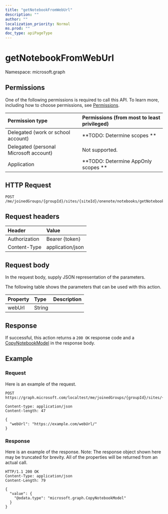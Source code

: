 ```yaml
---
title: "getNotebookFromWebUrl"
description: ""
author: ""
localization_priority: Normal
ms.prod: ""
doc_type: apiPageType
---
```


# getNotebookFromWebUrl

Namespace: microsoft.graph



## Permissions
One of the following permissions is required to call this API. To learn more, including how to choose permissions, see [Permissions](/concepts/permissions-reference.md).

|Permission type|Permissions (from most to least privileged)|
|:---|:---|
|Delegated (work or school account)|**TODO: Determine scopes **|
|Delegated (personal Microsoft account)|Not supported.|
|Application|**TODO: Determine AppOnly scopes **|

## HTTP Request
<!-- {
  "blockType": "ignored"
}
-->
``` http
POST /me/joinedGroups/{groupId}/sites/{siteId}/onenote/notebooks/getNotebookFromWebUrl
```

## Request headers
|Header|Value|
|:---|:---|
|Authorization|Bearer {token}|
|Content-Type|application/json|

## Request body
In the request body, supply JSON representation of the parameters.

The following table shows the parameters that can be used with this action.

|Property|Type|Description|
|:---|:---|:---|
|webUrl|String||



## Response
If successful, this action returns a `200 OK` response code and a [CopyNotebookModel](../resources/copynotebookmodel.md) in the response body.

## Example

### Request
Here is an example of the request.
<!-- {
  "blockType": "request",
  "name": "notebook_getnotebookfromweburl"
}
-->
``` http
POST https://graph.microsoft.com/localtest/me/joinedGroups/{groupId}/sites/{siteId}/onenote/notebooks/getNotebookFromWebUrl

Content-type: application/json
Content-length: 47

{
  "webUrl": "https://example.com/webUrl/"
}
```

### Response
Here is an example of the response. Note: The response object shown here may be truncated for brevity. All of the properties will be returned from an actual call.
<!-- {
  "blockType": "response",
  "truncated": true,
  "@odata.type": "microsoft.graph.copynotebookmodel"
}
-->
``` http
HTTP/1.1 200 OK
Content-Type: application/json
Content-Length: 79

{
  "value": {
    "@odata.type": "microsoft.graph.CopyNotebookModel"
  }
}
```

